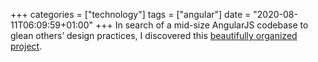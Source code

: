 +++
categories = ["technology"]
tags = ["angular"]
date = "2020-08-11T06:09:59+01:00"
+++
In search of a mid-size AngularJS codebase to glean others’ design practices, I discovered this [beautifully organized project](https://akveo.github.io/ngx-admin/).
